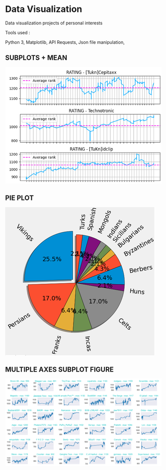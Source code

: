 # Data Visualization

Data visualization projects of personal interests

Tools used :

Python 3,
Matplotlib,
API Requests,
Json file manipulation,

## SUBPLOTS + MEAN

![](Images/SUBPLOTS+MEAN.png)

## PIE PLOT

![](Images/PIE%20PLOT.png)

## MULTIPLE AXES SUBPLOT FIGURE

![](Images/SEABORN%20MUTIPLE%20AXES%20SUBPLOT.png)
